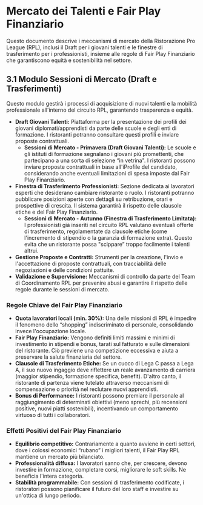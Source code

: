 # Mercato dei Talenti e Fair Play Finanziario

Questo documento descrive i meccanismi di mercato della Ristorazione Pro League (RPL), inclusi il Draft per i giovani talenti e le finestre di trasferimento per i professionisti, insieme alle regole di Fair Play Finanziario che garantiscono equità e sostenibilità nel settore.

## 3.1 Modulo Sessioni di Mercato (Draft e Trasferimenti)

Questo modulo gestirà i processi di acquisizione di nuovi talenti e la mobilità professionale all'interno del circuito RPL, garantendo trasparenza e equità.

*   **Draft Giovani Talenti:** Piattaforma per la presentazione dei profili dei giovani diplomati/apprendisti da parte delle scuole e degli enti di formazione. I ristoranti potranno consultare questi profili e inviare proposte contrattuali.
    *   **Sessioni di Mercato - Primavera (Draft Giovani Talenti):** Le scuole e gli istituti di formazione segnalano i giovani più promettenti, che partecipano a una sorta di selezione “in vetrina". I ristoranti possono inviare proposte contrattuali in base all'iProfile del candidato, considerando anche eventuali limitazioni di spesa imposte dal Fair Play Finanziario.
*   **Finestra di Trasferimento Professionisti:** Sezione dedicata ai lavoratori esperti che desiderano cambiare ristorante o ruolo. I ristoranti potranno pubblicare posizioni aperte con dettagli su retribuzione, orari e prospettive di crescita. Il sistema garantirà il rispetto delle clausole etiche e del Fair Play Finanziario.
    *   **Sessioni di Mercato - Autunno (Finestra di Trasferimento Limitata):** I professionisti già inseriti nel circuito RPL valutano eventuali offerte di trasferimento, regolamentate da clausole etiche (come l'incremento di stipendio o la garanzia di formazione extra). Questo evita che un ristorante possa "scippare” troppo facilmente i talenti altrui.
*   **Gestione Proposte e Contratti:** Strumenti per la creazione, l'invio e l'accettazione di proposte contrattuali, con tracciabilità delle negoziazioni e delle condizioni pattuite.
*   **Validazione e Supervisione:** Meccanismi di controllo da parte del Team di Coordinamento RPL per prevenire abusi e garantire il rispetto delle regole durante le sessioni di mercato.

### Regole Chiave del Fair Play Finanziario

*   **Quota lavoratori locali (min. 30%):** Una delle missioni di RPL è impedire il fenomeno dello “shopping” indiscriminato di personale, consolidando invece l'occupazione locale.
*   **Fair Play Finanziario:** Vengono definiti limiti massimi e minimi di investimento in stipendi e bonus, tarati sul fatturato e sulle dimensioni del ristorante. Ciò previene una competizione eccessiva e aiuta a preservare la salute finanziaria del settore.
*   **Clausole di Trasferimento Etiche:** Se un cuoco di Lega C passa a Lega A, il suo nuovo ingaggio deve riflettere un reale avanzamento di carriera (maggior stipendio, formazione specifica, benefit). D'altro canto, il ristorante di partenza viene tutelato attraverso meccanismi di compensazione o priorità nel reclutare nuovi apprendisti.
*   **Bonus di Performance:** I ristoranti possono premiare il personale al raggiungimento di determinati obiettivi (meno sprechi, più recensioni positive, nuovi piatti sostenibili), incentivando un comportamento virtuoso di tutti i collaboratori.

### Effetti Positivi del Fair Play Finanziario

*   **Equilibrio competitivo:** Contrariamente a quanto avviene in certi settori, dove i colossi economici “rubano” i migliori talenti, il Fair Play RPL mantiene un mercato più bilanciato.
*   **Professionalità diffusa:** I lavoratori sanno che, per crescere, devono investire in formazione, completare corsi, migliorare le soft skills. Ne beneficia l'intera categoria.
*   **Stabilità programmabile:** Con sessioni di trasferimento codificate, i ristoratori possono pianificare il futuro del loro staff e investire su un'ottica di lungo periodo.
